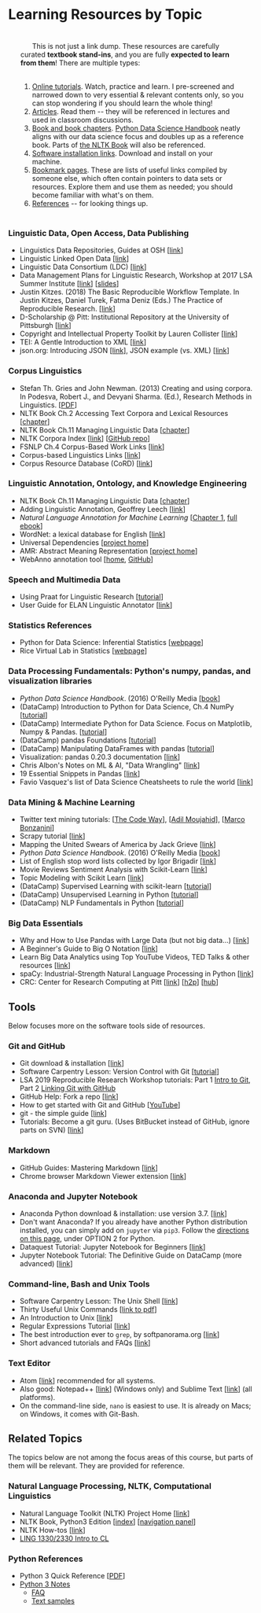 # Learning Resources by Topic


<div class="warning"  style="text-align: left; padding:20px 25px 5px 25px">
&nbsp;&nbsp;&nbsp;&nbsp;&nbsp; This is not just a link dump. These resources are carefully curated <strong>textbook stand-ins</strong>, and you are fully <strong>expected to learn from them</strong>! There are multiple types: <br /><br />
<ol>
<li> <u>Online tutorials</u>. Watch, practice and learn. I pre-screened and narrowed down to very essential & relevant contents only, so you can stop wondering if you should learn the whole thing!</li>
<li> <u>Articles</u>. Read them -- they will be referenced in lectures and used in classroom discussions.</li>
<li> <u>Book and book chapters</u>. <a href="https://jakevdp.github.io/PythonDataScienceHandbook/index.html">Python Data Science Handbook</a> neatly aligns with our data science focus and doubles up as a reference book. Parts of <a href="http://www.nltk.org/book/">the NLTK Book</a> will also be referenced.</li>
<li> <u>Software installation links</u>. Download and install on your machine.</li>
<li> <u>Bookmark pages</u>. These are lists of useful links compiled by someone else, which often contain pointers to data sets or resources. Explore them and use them as needed; you should become familiar with what's on them.</li>
<li> <u>References</u> -- for looking things up.</li>
</ol>
</div>

<a name="linguistic_data"/></a>
### Linguistic Data, Open Access, Data Publishing

- Linguistics Data Repositories, Guides at OSH [[link](https://libguides.library.ohio.edu/ling/datarepositories)]
- Linguistic Linked Open Data [[link](http://linguistic-lod.org/)]
- Linguistic Data Consortium (LDC) [[link](https://www.ldc.upenn.edu/)]
- Data Management Plans for Linguistic Research, Workshop at 2017 LSA Summer Institute [[link](http://lsa2017.uky.edu/data-management-plans-linguistic-research)] [[slides](https://docs.google.com/presentation/d/111Q_6ICfp5KXsxPvVgF-UZnPq1mddCw9L6N5msYpolI/embed?hl=en&size=s&slide=id.p)]
- Justin Kitzes. (2018) The Basic Reproducible Workflow Template. In Justin Kitzes, Daniel Turek, Fatma Deniz (Eds.) The Practice of Reproducible Research. [[link](https://www.practicereproducibleresearch.org/core-chapters/3-basic.html)]
- D-Scholarship @ Pitt: Institutional Repository at the University of Pittsburgh [[link](https://d-scholarship.pitt.edu/)]
- Copyright and Intellectual Property Toolkit by Lauren Collister [[link](https://pitt.libguides.com/copyright)]
- TEI: A Gentle Introduction to XML [[link](https://www.tei-c.org/release/doc/tei-p5-doc/en/html/SG.html)]
- json.org: Introducing JSON [[link](https://www.json.org/)], JSON example (vs. XML) [[link](https://json.org/example.html)]

<a name="corpus"/></a>
### Corpus Linguistics

- Stefan Th. Gries and John Newman. (2013) Creating and using corpora. In Podesva, Robert J., and Devyani Sharma. (Ed.), Research Methods in Linguistics. [[PDF](http://www.stgries.info/research/2013_STG-JN_CreatingUsingCorpora_ResMethLing.pdf)]
- NLTK Book Ch.2 Accessing Text Corpora and Lexical Resources [[chapter](https://www.nltk.org/book/ch02.html)]
- NLTK Book Ch.11 Managing Linguistic Data [[chapter](https://www.nltk.org/book/ch11.html)]
- NLTK Corpora Index [[link](https://www.nltk.org/nltk_data/)] [[GitHub repo](https://github.com/nltk/nltk_data)]
- FSNLP Ch.4 Corpus-Based Work Links [[link](https://nlp.stanford.edu/fsnlp/corpwork/)]
- Corpus-based Linguistics Links [[link](http://martinweisser.org/corpora_site/CBLLinks.html)]
- Corpus Resource Database (CoRD) [[link](http://www.helsinki.fi/varieng/CoRD/corpora/index.html)]


<a name="annotation"/></a>
### Linguistic Annotation, Ontology, and Knowledge Engineering

- NLTK Book Ch.11 Managing Linguistic Data [[chapter](http://www.nltk.org/book/ch11.html)]
- Adding Linguistic Annotation, Geoffrey Leech [[link](https://ota.ox.ac.uk/documents/creating/dlc/chapter2.htm)]
- _Natural Language Annotation for Machine Learning_ [[Chapter 1](https://www.oreilly.com/library/view/natural-language-annotation/9781449332693/ch01.html), [full ebook](https://proquest-safaribooksonline-com.pitt.idm.oclc.org/9781449332693)]
- WordNet: a lexical database for English [[link](https://wordnet.princeton.edu/)]
- Universal Dependencies [[project home](https://universaldependencies.org/)]
- AMR: Abstract Meaning Representation [[project home](https://amr.isi.edu/index.html)]
- WebAnno annotation tool [[home](https://webanno.github.io/webanno/), [GitHub](https://github.com/webanno/webanno)]


<a name="speech"/></a>
### Speech and Multimedia Data

- Using Praat for Linguistic Research  [[tutorial](http://wstyler.ucsd.edu/praat//)]
- User Guide for ELAN Linguistic Annotator [[link](https://www.mpi.nl/corpus/html/elan_ug/index.html)]

<a name="statistics"/></a>
### Statistics References

- Python for Data Science: Inferential Statistics [[webpage](https://pythonfordatascience.org/inferential-statistics)]
- Rice Virtual Lab in Statistics [[webpage](http://onlinestatbook.com/rvls/)]


<a name="data_processing"/></a>
### Data Processing Fundamentals: Python's numpy, pandas, and visualization libraries

- _Python Data Science Handbook_. (2016) O'Reilly Media [[book](https://jakevdp.github.io/PythonDataScienceHandbook/index.html)]
- (DataCamp) Introduction to Python for Data Science, Ch.4 NumPy [[tutorial](https://campus.datacamp.com/courses/intro-to-python-for-data-science/chapter-4-numpy?ex=1)]
- (DataCamp) Intermediate Python for Data Science. Focus on Matplotlib, Numpy &amp; Pandas. [[tutorial](https://www.datacamp.com/courses/intermediate-python-for-data-science)]
- (DataCamp) pandas Foundations [[tutorial](https://www.datacamp.com/courses/pandas-foundations)]
- (DataCamp) Manipulating DataFrames with pandas [[tutorial](https://www.datacamp.com/courses/manipulating-dataframes-with-pandas)]
- Visualization: pandas 0.20.3 documentation [[link](https://pandas.pydata.org/pandas-docs/stable/visualization.html)]
- Chris Albon's Notes on ML &amp; AI, "Data Wrangling" [[link](https://chrisalbon.com/)]
- 19 Essential Snippets in Pandas [[link](https://jeffdelaney.me/blog/useful-snippets-in-pandas/)]
- Favio Vasquez's list of Data Science Cheatsheets to rule the world [[link](https://github.com/FavioVazquez/ds-cheatsheets)]




<a name="mining"/></a>
### Data Mining & Machine Learning

- Twitter text mining tutorials: [[The Code Way](http://blog.impiyush.com/2015/03/data-analysis-using-twitter-api-and.html)], [[Adil Moujahid](http://adilmoujahid.com/posts/2014/07/twitter-analytics/)], [[Marco Bonzanini](https://marcobonzanini.com/2015/03/02/mining-twitter-data-with-python-part-1/)]
- Scrapy tutorial [[link](https://doc.scrapy.org/en/latest/intro/tutorial.html)]
- Mapping the United Swears of America by Jack Grieve [[link](https://stronglang.wordpress.com/2015/07/28/mapping-the-united-swears-of-america/)]
- _Python Data Science Handbook_. (2016) O'Reilly Media [[book](https://jakevdp.github.io/PythonDataScienceHandbook/index.html)]
- List of English stop word lists collected by Igor Brigadir [[link](https://github.com/igorbrigadir/stopwords/blob/master/en_stopwords.csv)]
- Movie Reviews Sentiment Analysis with Scikit-Learn [[link](http://www.pitt.edu/~naraehan/presentation/Movie%20Reviews%20sentiment%20analysis%20with%20Scikit-Learn.html)]
- Topic Modeling with Scikit Learn [[link](https://medium.com/@aneesha/topic-modeling-with-scikit-learn-e80d33668730)]
- (DataCamp) Supervised Learning with scikit-learn [[tutorial](https://www.datacamp.com/courses/supervised-learning-with-scikit-learn)]
- (DataCamp) Unsupervised Learning in Python [[tutorial](https://www.datacamp.com/courses/unsupervised-learning-in-python)]
- (DataCamp) NLP Fundamentals in Python [[tutorial](https://www.datacamp.com/courses/natural-language-processing-fundamentals-in-python)]



<a name="big_data"/></a>
### Big Data Essentials

- Why and How to Use Pandas with Large Data (but not big data...) [[link](https://towardsdatascience.com/why-and-how-to-use-pandas-with-large-data-9594dda2ea4c)]
- A Beginner's Guide to Big O Notation [[link](https://rob-bell.net/2009/06/a-beginners-guide-to-big-o-notation/)]
- Learn Big Data Analytics using Top YouTube Videos, TED Talks & other resources [[link](https://www.analyticsvidhya.com/blog/2015/07/big-data-analytics-youtube-ted-resources/)]
- spaCy: Industrial-Strength Natural Language Processing in Python [[link](https://spacy.io/)]
- CRC: Center for Research Computing at Pitt [[link](https://crc.pitt.edu/)] [[h2p](https://crc.pitt.edu/h2p)] [[hub](https://hub.crc.pitt.edu)]



## Tools
Below focuses more on the software tools side of resources.

<a name="git"/></a>
### Git and GitHub

- Git download &amp; installation [[link](https://git-scm.com/downloads)]
- Software Carpentry Lesson: Version Control with Git [[tutorial](http://swcarpentry.github.io/git-novice/)]
- LSA 2019 Reproducible Research Workshop tutorials: Part 1 [Intro to Git](https://github.com/mcdonn/LSA2019-Reproducible-Research/blob/master/intro_to_git.md), Part 2 [Linking Git with GitHub](https://github.com/mcdonn/LSA2019-Reproducible-Research/blob/master/linking_git_and_github.md)
- GitHub Help: Fork a repo [[link](https://help.github.com/articles/fork-a-repo/)]
- How to get started with Git and GitHub [[YouTube](https://www.youtube.com/watch?v=rWhnsx4PDQU)]
- git - the simple guide [[link](http://rogerdudler.github.io/git-guide/)]
- Tutorials: Become a git guru. (Uses BitBucket instead of GitHub, ignore parts on SVN) [[link](https://www.atlassian.com/git/tutorials)]

<a name="markdown"/></a>
### Markdown

- GitHub Guides: Mastering Markdown [[link](https://guides.github.com/features/mastering-markdown/)]
- Chrome browser Markdown Viewer extension [[link](https://chrome.google.com/webstore/detail/markdown-viewer/ckkdlimhmcjmikdlpkmbgfkaikojcbjk?hl=en)]


<a name="jupyter"/></a>
### Anaconda and Jupyter Notebook

- Anaconda Python download &amp; installation: use version 3.7. [[link](https://www.anaconda.com/download/)]
- Don't want Anaconda? If you already have another Python distribution installed, you can simply add on `jupyter` via `pip3`. Follow the [directions on this page](https://github.com/mcdonn/LSA2019-Reproducible-Research/blob/master/installation.md), under OPTION 2 for Python.
- Dataquest Tutorial: Jupyter Notebook for Beginners [[link](https://www.dataquest.io/blog/jupyter-notebook-tutorial/)]
- Jupyter Notebook Tutorial: The Definitive Guide on DataCamp (more advanced) [[link](https://www.datacamp.com/community/tutorials/tutorial-jupyter-notebook)]

<a name="bash"/></a>
### Command-line, Bash and Unix Tools

- Software Carpentry Lesson: The Unix Shell [[link](http://swcarpentry.github.io/shell-novice/)]
- Thirty Useful Unix Commands [[link to pdf](https://personalpages.manchester.ac.uk/staff/paul.johnson-2/pages/unixShort.html)]
- An Introduction to Unix [[link](http://oliverelliott.org/article/computing/tut_unix/)]
- Regular Expressions Tutorial [[link](https://www.regular-expressions.info/tutorial.html)]
- The best introduction ever to `grep`, by softpanorama.org [[link](http://www.softpanorama.org/Tools/grep.shtml#Introduction)]
- Short advanced tutorials and FAQs [[link](https://www.cyberciti.biz/faq/category/bash-shell/)]

<a name="editor"/></a>
### Text Editor

- Atom [[link](https://atom.io/)] recommended for all systems.
- Also good: Notepad++ [[link](https://notepad-plus-plus.org/)] (Windows only) and Sublime Text [[link](https://www.sublimetext.com/)] (all platforms).
- On the command-line side, `nano` is easiest to use. It is already on Macs; on Windows, it comes with Git-Bash.



## Related Topics

The topics below are not among the focus areas of this course, but parts of them will be relevant. They are provided for reference.

<a name="nlp"/></a>
### Natural Language Processing, NLTK, Computational Linguistics

- Natural Language Toolkit (NLTK) Project Home [[link](http://www.nltk.org/)]
- NLTK Book, Python3 Edition [[index](http://www.nltk.org/book/)] [[navigation panel](http://www.pitt.edu/~naraehan/ling1330/nltk_book.html)]
- NLTK How-tos [[link](http://www.nltk.org/howto/)]
- [LING 1330/2330 Intro to CL](http://www.pitt.edu/~naraehan/ling1330/)

<a name="python"/></a>
### Python References

- Python 3 Quick Reference [[PDF](https://perso.limsi.fr/pointal/_media/python:cours:mementopython3-v1.0.5a-english.pdf)]
- [Python 3 Notes](http://www.pitt.edu/~naraehan/python3/)
   - [FAQ](http://www.pitt.edu/~naraehan/python3/faq.html)
   - [Text samples](http://www.pitt.edu/~naraehan/python3/text-samples.txt)
